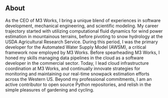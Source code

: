 
## About
As the CEO of M3 Works, I bring a unique blend of experiences
in software development, mechanical engineering, and scientific
modeling. My career trajectory started with utilizing computational
fluid dynamics for wind power estimation in mountainous terrains,
before pivoting to snow hydrology at the USDA Agricultural Research Service.
During this period, I was the primary developer for the Automated Water Supply Model
(AWSM), a critical framework now employed by M3 Works. Before spearheading M3 Works,
I honed my skills managing data pipelines in the cloud as a software developer
in the commercial sector. Today, I lead cloud infrastructure coordination at M3 Works,
and continually innovate strategies for monitoring and maintaining our real-time
snowpack estimation efforts across the Western US. Beyond my professional commitments,
I am an active contributor to open source Python repositories,
and relish in the simple pleasures of gardening and cycling.